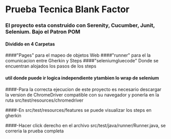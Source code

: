 # Prueba Tecnica Blank Factor

### El proyecto esta construido con Serenity, Cucumber, Junit, Selenium. Bajo el Patron POM

#### Dividido en 4 Carpetas 
####"Pages" para el mapeo de objetos Web 
####"runner" para el la comunicacion entre Gherkin y Steps
####"seleniumgluecode" Donde se encuentran alojados los pasos de los steps
#### util donde puede ir logica independiente ytambien lo wrap de selenium


####-Para la correcta ejecucion de este proyecto es necesario descargar la version de ChromeDriver compatible con su navegador y ponerla en la ruta src/test/resources/chromedriver

####-En src/test/resources/features se puede visualizar los steps en gherkin

####-Hacer click derecho en el archivo src/test/java/runner/Runner.java, se correria la prueba completa










